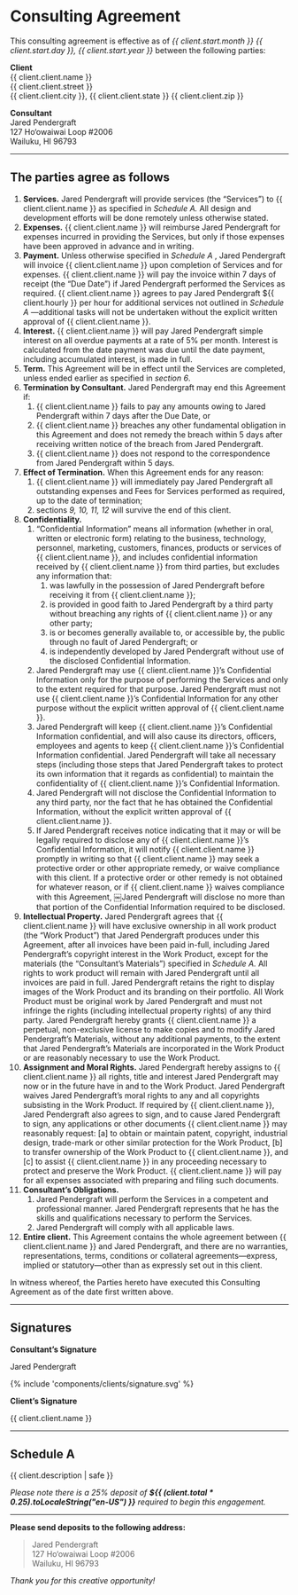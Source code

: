 # Consulting Agreement

This consulting agreement is effective as of _{{ client.start.month }} {{ client.start.day }}, {{ client.start.year }}_ between the following
parties:

**Client** \
{{ client.client.name }} \
{{ client.client.street }} \
{{ client.client.city }}, {{ client.client.state }} {{ client.client.zip }}

**Consultant** \
Jared Pendergraft \
127 Ho‘owaiwai Loop \#2006 \
Wailuku, HI 96793

---

## The parties agree as follows

1. **Services.** Jared Pendergraft will provide services (the “Services”) to {{ client.client.name }} as specified in _Schedule A._ All design and development efforts will be done remotely unless otherwise stated.
2. **Expenses.** {{ client.client.name }} will reimburse Jared Pendergraft for expenses incurred in providing the Services, but only if those expenses have been approved in advance and in writing.
3. **Payment.** Unless otherwise specified in _Schedule A_ , Jared Pendergraft will invoice {{ client.client.name }} upon completion of Services and for expenses. {{ client.client.name }} will pay the invoice within 7 days of receipt (the “Due Date”) if Jared Pendergraft performed the Services as required. {{ client.client.name }} agrees to pay Jared Pendergraft \${{ client.hourly }} per hour for additional services not outlined in _Schedule A_ —additional tasks will not be undertaken without the explicit written approval of {{ client.client.name }}.
4. **Interest.** {{ client.client.name }} will pay Jared Pendergraft simple interest on all overdue payments at a rate of 5% per month. Interest is calculated from the date payment was due until the date payment, including accumulated interest, is made in full.
5. **Term.** This Agreement will be in effect until the Services are completed, unless ended earlier as specified in _section 6_.
6. **Termination by Consultant.** Jared Pendergraft may end this Agreement if:
   1. {{ client.client.name }} fails to pay any amounts owing to Jared Pendergraft within 7 days after the Due Date, or
   2. {{ client.client.name }} breaches any other fundamental obligation in this Agreement and does not remedy the breach within 5 days after receiving written notice of the breach from Jared Pendergraft.
   3. {{ client.client.name }} does not respond to the correspondence from Jared Pendergraft within 5 days.
7. **Effect of Termination.** When this Agreement ends for any reason:
   1. {{ client.client.name }} will immediately pay Jared Pendergraft all outstanding expenses and Fees for Services performed as required, up to the date of termination;
   2. sections _9, 10, 11, 12_ will survive the end of this client.
8. **Confidentiality.**
   1. “Confidential Information” means all information (whether in oral, written or electronic form) relating to the business, technology, personnel, marketing, customers, finances, products or services of {{ client.client.name }}, and includes confidential information received by {{ client.client.name }} from third parties, but excludes any information that:
      1. was lawfully in the possession of Jared Pendergraft before receiving it from {{ client.client.name }};
      2. is provided in good faith to Jared Pendergraft by a third party without breaching any rights of {{ client.client.name }} or any other party;
      3. is or becomes generally available to, or accessible by, the public through no fault of Jared Pendergraft; or
      4. is independently developed by Jared Pendergraft without use of the disclosed Confidential Information.
   2. Jared Pendergraft may use {{ client.client.name }}’s Confidential Information only for the purpose of performing the Services and only to the extent required for that purpose. Jared Pendergraft must not use {{ client.client.name }}’s Confidential Information for any other purpose without the explicit written approval of {{ client.client.name }}.
   3. Jared Pendergraft will keep {{ client.client.name }}’s Confidential Information confidential, and will also cause its directors, officers, employees and agents to keep {{ client.client.name }}’s Confidential Information confidential. Jared Pendergraft will take all necessary steps (including those steps that Jared Pendergraft takes to protect its own information that it regards as confidential) to maintain the confidentiality of {{ client.client.name }}’s Confidential Information.
   4. Jared Pendergraft will not disclose the Confidential Information to any third party, nor the fact that he has obtained the Confidential Information, without the explicit written approval of {{ client.client.name }}.
   5. If Jared Pendergraft receives notice indicating that it may or will be legally required to disclose any of {{ client.client.name }}’s Confidential Information, it will notify {{ client.client.name }} promptly in writing so that {{ client.client.name }} may seek a protective order or other appropriate remedy, or waive compliance with this client. If a protective order or other remedy is not obtained for whatever reason, or if {{ client.client.name }} waives compliance with this Agreement, ￼Jared Pendergraft will disclose no more than that portion of the Confidential Information required to be disclosed.
9. **Intellectual Property.** Jared Pendergraft agrees that {{ client.client.name }} will have exclusive ownership in all work product (the “Work Product”) that Jared Pendergraft produces under this Agreement, after all invoices have been paid in-full, including Jared Pendergraft’s copyright interest in the Work Product, except for the materials (the “Consultant’s Materials”) specified in _Schedule A._ All rights to work product will remain with Jared Pendergraft until all invoices are paid in full. Jared Pendergraft retains the right to display images of the Work Product and its branding on their portfolio. All Work Product must be original work by Jared Pendergraft and must not infringe the rights (including intellectual property rights) of any third party. Jared Pendergraft hereby grants {{ client.client.name }} a perpetual, non-exclusive license to make copies and to modify Jared Pendergraft’s Materials, without any additional payments, to the extent that Jared Pendergraft’s Materials are incorporated in the Work Product or are reasonably necessary to use the Work Product.
10. **Assignment and Moral Rights.** Jared Pendergraft hereby assigns to {{ client.client.name }} all rights, title and interest Jared Pendergraft may now or in the future have in and to the Work Product. Jared Pendergraft waives Jared Pendergraft’s moral rights to any and all copyrights subsisting in the Work Product. If required by {{ client.client.name }}, Jared Pendergraft also agrees to sign, and to cause Jared Pendergraft to sign, any applications or other documents {{ client.client.name }} may reasonably request: [a] to obtain or maintain patent, copyright, industrial design, trade-mark or other similar protection for the Work Product, [b] to transfer ownership of the Work Product to {{ client.client.name }}, and [c] to assist {{ client.client.name }} in any proceeding necessary to protect and preserve the Work Product. {{ client.client.name }} will pay for all expenses associated with preparing and filing such documents.
11. **Consultant’s Obligations.**
    1. Jared Pendergraft will perform the Services in a competent and professional manner. Jared Pendergraft represents that he has the skills and qualifications necessary to perform the Services.
    2. Jared Pendergraft will comply with all applicable laws.
12. **Entire client.** This Agreement contains the whole agreement between {{ client.client.name }} and Jared Pendergraft, and there are no warranties, representations, terms, conditions or collateral agreements—express, implied or statutory—other than as expressly set out in this client.

In witness whereof, the Parties hereto have executed this Consulting
Agreement as of the date first written above.

---

## Signatures

<section id="signatures">

**Consultant’s Signature**

Jared Pendergraft

{% include 'components/clients/signature.svg' %}

**Client’s Signature**

{{ client.client.name }}

</section>

---

## Schedule A

{{ client.description | safe }}

_Please note there is a 25% deposit of **${{ (client.total * 0.25).toLocaleString("en-US") }}** required to begin this engagement._

---

**Please send deposits to the following address:**

> Jared Pendergraft \
> 127 Ho‘owaiwai Loop \#2006 \
> Wailuku, HI 96793

_Thank you for this creative opportunity!_
